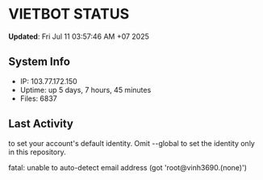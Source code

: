 # VIETBOT STATUS
**Updated**: Fri Jul 11 03:57:46 AM +07 2025

## System Info
- IP: 103.77.172.150
- Uptime: up 5 days, 7 hours, 45 minutes
- Files: 6837

## Last Activity

to set your account's default identity.
Omit --global to set the identity only in this repository.

fatal: unable to auto-detect email address (got 'root@vinh3690.(none)')
